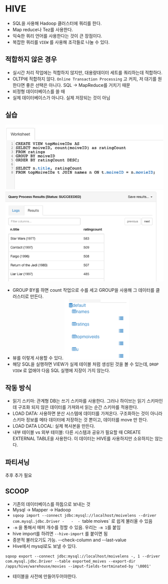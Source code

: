 # HIVE
- SQL을 사용해 Hadoop 클러스터에 쿼리를 한다.
- Map reduce나 Tez를 사용한다.
- 익숙한 쿼리 언어를 사용한다는 것이 큰 장점이다.
- 복잡한 쿼리를 `VIEW` 를 사용해 조각들로 나눌 수 있다.

## 적합하지 않은 경우
- 실시간 처리 작업에는 적합하지 않지만, 대용량데이터 세트를 쿼리하는데 적합하다.
- OLTP에 적합하지 않다. `Online Transaction Processing` 고 커치, 저 대기를 원한다면 좋은 선택은 아니다. SQL -> MapReduce를 거치기 때문
- 비정형 데이터베이스를 쓸 때
- 실제 데이터베이스가 아니다. 실제 저장되는 것이 아님

## 실습
![alt text](image/3/image-1.png)
![alt text](image/3/image.png)
- GROUP BY를 하면 count 작업으로 수를 세고 GROUP을 사용해 그 데이터를 클러스터로 만든다.
- 뷰를 이렇게 사용할 수 있다.
![alt text](image/3/image-2.png)
- 해당 SQL을 실행하면 VIEW가 실제 테이블 처럼 생성된 것을 볼 수 있는데, `DROP VIEW` 로 없애야 다음 SQL 실행에 지장이 가지 않는다.

## 작동 방식
- 읽기 스키마: 관계형 DB는 쓰기 스키마를 사용한다. 그러나 하이브는 읽기 스키마인데 구조화 되지 않은 데이터를 가져와서 읽는 순간 스키마를 적용한다.
- LOAD DATA: 사용하면 분산 시스템에 데이터를 가져온다. 구조화하는 것이 아니라 스키마 정보를 메타 데이터에 저장하는 것 뽄이고, 데이터를 move 만 한다.
- LOAD DATA LOCAL: 실제 복사본을 만든다.
- 내부 테이블 vs 외부 테이블: 다른 시스템과 공유가 필요할 때 CREATE EXTERNAL TABLE을 사용한다. 이 데이터는 HIVE를 사용하지만 소유하지는 않는다.

## 파티셔닝
추후 추가 필요

## SCOOP
- 기존의 데이터베이스를 하둡으로 보내는 것
- Mysql -> Mapper -> Hadoop
- `sqoop import --connect jdbc:mysql://localhost/moivelens --driver com.mysql.jdbc.Driver -   -  - `table moives` 로 쉽게 불러올 수 있음
- `-m` 을 통해서 매퍼 개수를 정할 수 있음. 우리는 `-m 1`를 붙임
- hive import를 하려면 `--hive-import` 를 붙이면 됨
- 증분적 불러오기도 가능. --check-column and --last-value
- Hive에서 mysql로도 보낼 수 있다.
```
sqoop export --connect jdbc:mysql://localhost/moivelens -, 1 --driver com.mysql.jdbc.Driver --table exported_moives --export-dir /apps/hive/warehouse/movies --imput-fields-tertminated-by '\0001'
```

- 테이블을 사전에 만들어두어야한다.